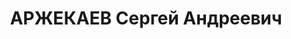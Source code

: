 ---
title: АРЖЕКАЕВ Сергей Андреевич
description: 'Род. в 1903 г., с. Иеса Пензенской губ., русский, житель п. Хапчеранга
  Кыринского р-на ВСК. Член ВКП(б) с 1921 г. Работал на Хапчерангинском оловокомбинате,
  директор. Арестован 27 декаоря 1936 г. Приговорен 24 октября. 1937 г. Военной Коллегией
  Верховного суда I СССР по ст. 58-7, 58-8, 58-9, 58-1! УК РСФСР к ВМН. Приговор исполнен
  24 октября 1937 г. Реаб. 28 мая 1959 г. Коллегией Верховного суда СССР. Жена Зинаида
  Ивановна, дети: Ида - 7, Андрей - 5.'
---